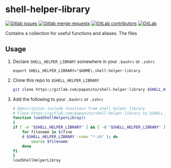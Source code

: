 # shell-helper-library

[![Gitlab issues](https://img.shields.io/gitlab/issues/open-raw/papanito/shell-helper-library)](https://gitlab.com/papanito/shell-helper-library/-/issues) [![Gitlab merge requests](https://img.shields.io/gitlab/merge-requests/open/papanito/shell-helper-library)](https://gitlab.com/papanito/shell-helper-library/-/merge_requests) [![GitLab contributors](https://img.shields.io/gitlab/contributors/papanito/shell-helper-library)](https://img.shields.io/gitlab/contributors/papanito/shell-helper-library) [![GitLab](https://img.shields.io/gitlab/license/papanito/shell-helper-library)](https://img.shields.io/gitlab/license/papanito/shell-helper-library)

Contains a collection for useful functions and aliases. The files

## Usage

1. Declare `SHELL_HELPER_LIBRARY` somewhere in your `.bashrc` or `.zshrc`

   ```
   export SHELL_HELPER_LIBRARY="$HOME\.shell-helper-library
   ```

2. Clone this repo to `$SHELL_HELPER_LIBRARY`

   ```bash
   git clone https://gitlab.com/papanito/shell-helper-library $SHELL_HELPER_LIBRARY
   ```
3. Add the following to your `.bashrc` or `.zshrc`

    ```bash
    # @description include functions from shell helper library
    # Clone https://gitlab.com/papanito/shell-helper-library to $SHELL_HELPER_LIBRARY
    function loadShellHelperLibray()
    {
    if [ -n "$SHELL_HELPER_LIBRARY" ] && [ -d "$SHELL_HELPER_LIBRARY" ]; then
        for filename in $(fine
        d $SHELL_HELPER_LIBRARY -name "*.sh" ); do
            source $filename
        done
    fi
    }
    loadShellHelperLibray
    ```
